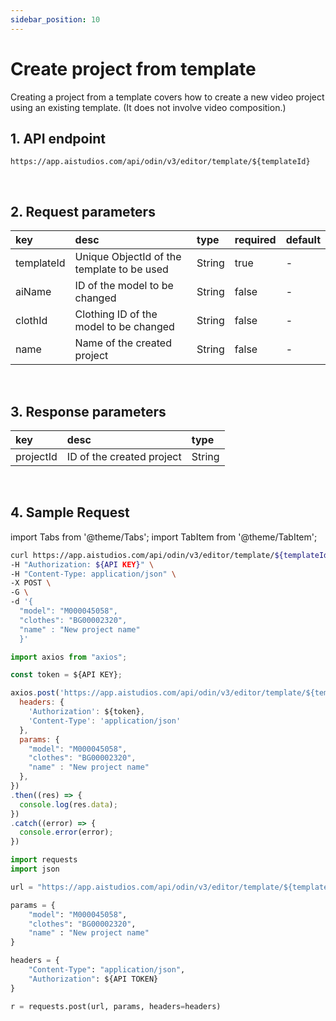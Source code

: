 ```yaml
---
sidebar_position: 10
---
```


# Create project from template
Creating a project from a template covers how to create a new video project using an existing template. (It does not involve video composition.)
<br/>

## 1. API endpoint
```http
https://app.aistudios.com/api/odin/v3/editor/template/${templateId}
```
<br/>

## 2. Request parameters
|key|desc|type|required|default|
|:---|:---|:---|:---|:---|
|templateId|Unique ObjectId of the template to be used|String|true|-|
|aiName|ID of the model to be changed|String|false|-|
|clothId|Clothing ID of the model to be changed|String|false|-|
|name|Name of the created project|String|false|-|
<br/>

## 3. Response parameters
|key|desc|type|
|:---|:---|:---|
|projectId|ID of the created project|String|
<br/>

## 4. Sample Request
import Tabs from '@theme/Tabs';
import TabItem from '@theme/TabItem';

<Tabs>
<TabItem value="curl" label="cURL">

```bash
curl https://app.aistudios.com/api/odin/v3/editor/template/${templateId} \
-H "Authorization: ${API KEY}" \
-H "Content-Type: application/json" \
-X POST \
-G \
-d '{ 
  "model": "M000045058", 
  "clothes": "BG00002320",
  "name" : "New project name" 
  }'
```

</TabItem>
<TabItem value="js" label="Node.js">

```js
import axios from "axios";

const token = ${API KEY};

axios.post('https://app.aistudios.com/api/odin/v3/editor/template/${templateId}', {
  headers: {
    'Authorization': ${token},
    'Content-Type': 'application/json'
  },
  params: {
    "model": "M000045058", 
    "clothes": "BG00002320",
    "name" : "New project name" 
  },
})
.then((res) => {
  console.log(res.data);
})
.catch((error) => {
  console.error(error);
})
```

</TabItem>
<TabItem value="py" label="Python">

```py
import requests
import json

url = "https://app.aistudios.com/api/odin/v3/editor/template/${templateId}"

params = {
    "model": "M000045058", 
    "clothes": "BG00002320",
    "name" : "New project name" 
}

headers = {
    "Content-Type": "application/json",
    "Authorization": ${API TOKEN}
}

r = requests.post(url, params, headers=headers)
```

</TabItem>
</Tabs>
